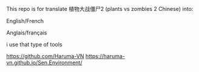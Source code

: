 This repo is for translate 植物大战僵尸2 (plants vs zombies 2 Chinese) into:

English/French

Anglais/français


i use that type of tools

https://github.com/Haruma-VN
https://haruma-vn.github.io/Sen.Environment/

